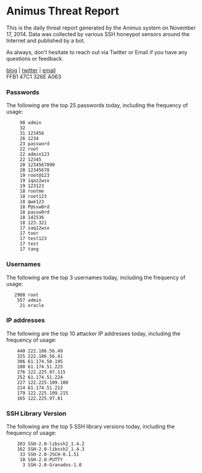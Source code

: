 # Animus Threat Report

This is the daily threat report generated by the Animus system on November 17, 2014. Data was collected by various SSH honeypot sensors around the Internet and published by a bot.  

As always, don't hesitate to reach out via Twitter or Email if you have any questions or feedback.  

[blog](http://morris.guru) | [twitter](https://twitter.com/andrew___morris) | [email](mailto:andrew@morris.guru)  
FFB1 47C1 326E A063  
### Passwords
The following are the top 25 passwords today, including the frequency of usage:
```
     98 admin
     32 
     31 123456
     26 1234
     23 password
     22 root
     22 admin123
     22 12345
     20 1234567890
     20 12345678
     19 root@123
     19 1qaz2wsx
     19 123123
     18 rootme
     18 root123
     18 qwe123
     18 P@ssw0rd
     18 passw0rd
     18 142536
     18 123.321
     17 zaq12wsx
     17 toor
     17 test123
     17 test
     17 tang
```

### Usernames
The following are the top 3 usernames today, including the frequency of usage:
```
   2908 root
    557 admin
     21 oracle
```

### IP addresses
The following are the top 10 attacker IP addresses today, including the frequency of usage:
```
    440 222.186.56.49
    325 222.186.56.41
    306 61.174.50.195
    280 61.174.51.225
    276 122.225.97.115
    252 61.174.51.224
    227 122.225.109.100
    214 61.174.51.212
    179 122.225.109.215
    165 122.225.97.81
```

### SSH Library Version
The following are the top 5 SSH library versions today, including the frequency of usage:
```
    203 SSH-2.0-libssh2_1.4.2
    162 SSH-2.0-libssh2_1.4.3
     33 SSH-2.0-JSCH-0.1.51
     10 SSH-2.0-PUTTY
      3 SSH-2.0-Granados-1.0
```
